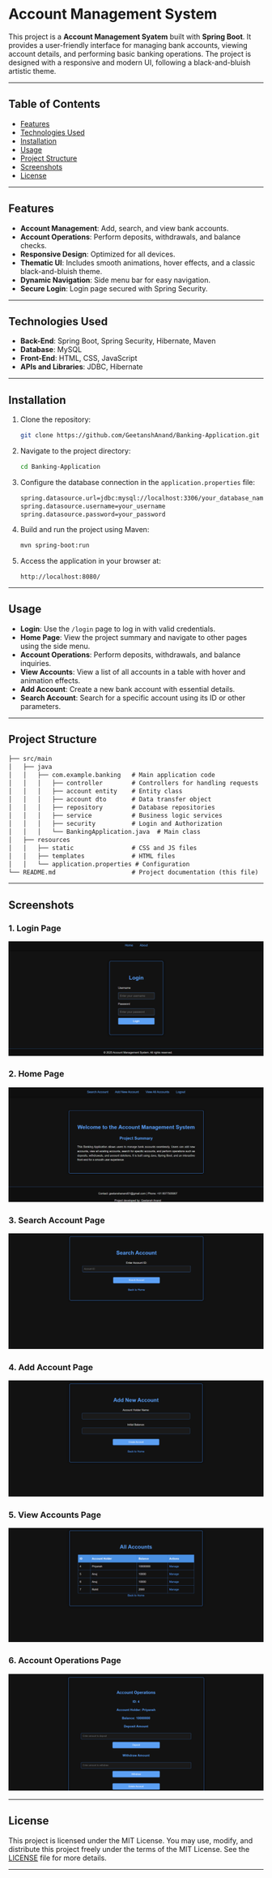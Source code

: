 # Account Management System

This project is a **Account Management Syatem** built with **Spring Boot**. It provides a user-friendly interface for managing bank accounts, viewing account details, and performing basic banking operations. The project is designed with a responsive and modern UI, following a black-and-bluish artistic theme.

---

## Table of Contents

- [Features](#features)
- [Technologies Used](#technologies-used)
- [Installation](#installation)
- [Usage](#usage)
- [Project Structure](#project-structure)
- [Screenshots](#screenshots)
- [License](#license)

---

## Features

- **Account Management**: Add, search, and view bank accounts.
- **Account Operations**: Perform deposits, withdrawals, and balance checks.
- **Responsive Design**: Optimized for all devices.
- **Thematic UI**: Includes smooth animations, hover effects, and a classic black-and-bluish theme.
- **Dynamic Navigation**: Side menu bar for easy navigation.
- **Secure Login**: Login page secured with Spring Security.

---

## Technologies Used

- **Back-End**: Spring Boot, Spring Security, Hibernate, Maven
- **Database**: MySQL
- **Front-End**: HTML, CSS, JavaScript
- **APIs and Libraries**: JDBC, Hibernate

---

## Installation

1. Clone the repository:
   ```bash
   git clone https://github.com/GeetanshAnand/Banking-Application.git
   ```

2. Navigate to the project directory:
   ```bash
   cd Banking-Application
   ```

3. Configure the database connection in the `application.properties` file:
   ```properties
   spring.datasource.url=jdbc:mysql://localhost:3306/your_database_name
   spring.datasource.username=your_username
   spring.datasource.password=your_password
   ```

4. Build and run the project using Maven:
   ```bash
   mvn spring-boot:run
   ```

5. Access the application in your browser at:
   ```
   http://localhost:8080/
   ```

---

## Usage

- **Login**: Use the `/login` page to log in with valid credentials.
- **Home Page**: View the project summary and navigate to other pages using the side menu.
- **Account Operations**: Perform deposits, withdrawals, and balance inquiries.
- **View Accounts**: View a list of all accounts in a table with hover and animation effects.
- **Add Account**: Create a new bank account with essential details.
- **Search Account**: Search for a specific account using its ID or other parameters.

---

## Project Structure

```plaintext
├── src/main
│   ├── java
│   │   ├── com.example.banking   # Main application code
│   │   │   ├── controller        # Controllers for handling requests
│   │   │   ├── account entity    # Entity class
│   │   │   ├── account dto       # Data transfer object
│   │   │   ├── repository        # Database repositories
│   │   │   ├── service           # Business logic services
│   │   │   ├── security          # Login and Authorization
│   │   │   └── BankingApplication.java  # Main class
│   ├── resources
│   │   ├── static                # CSS and JS files
│   │   ├── templates             # HTML files
│   │   └── application.properties # Configuration
└── README.md                     # Project documentation (this file)
```

---

## Screenshots

### 1. Login Page
![Login Page](./screenshots/login_page.png)

### 2. Home Page
![Home Page](./screenshots/home_page.png)

### 3. Search Account Page
![Account Operations Page](./screenshots/search_page.png)

### 4. Add Account Page
![Add Account Page](./screenshots/add_account_page.png)

### 5. View Accounts Page
![View Accounts Page](./screenshots/view_accounts_page.png)

### 6. Account Operations Page
![Account Operations Page](./screenshots/account_operations_page.png)

---

## License

This project is licensed under the MIT License. You may use, modify, and distribute this project freely under the terms of the MIT License. See the [LICENSE](LICENSE) file for more details.

---
